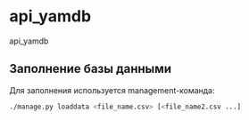 # api_yamdb
api_yamdb

## Заполнение базы данными

Для заполнения используется management-команда:
```bash
./manage.py loaddata <file_name.csv> [<file_name2.csv ...]
```
